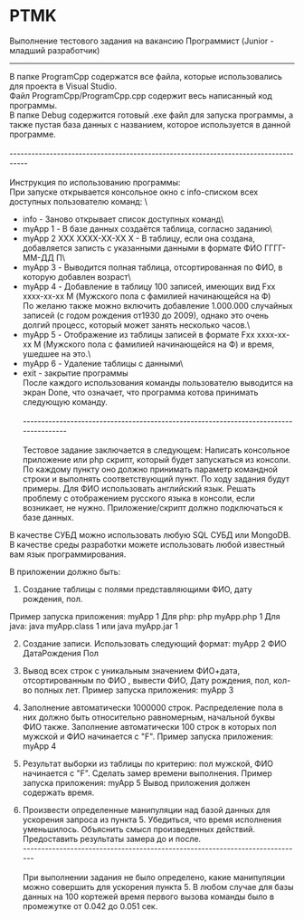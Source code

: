 # PTMK
Выполнение тестового задания на вакансию Программист (Junior - младший разработчик)

----------------------------------------------------------------------------------

В папке ProgramCpp содержатся все файла, которые использовались для проекта в Visual Studio. \
  Файл ProgramCpp/ProgramCpp.cpp содержит весь написанный код программы. \
В папке Debug содержится готовый .exe файл для запуска программы, а также пустая база данных с названием, которое используется в данной программе. \
\
-----------------------------------------------------------------------------------  \
\
Инструкция по использованию программы:  \
При запуске открывается консольное окно с info-списком всех доступных пользователю команд: \
 -   info - Заново открывает список доступных команд\
 -   myApp 1 - В базе данных создаётся таблица, согласно заданию\
 -   myApp 2 ХХХ ХХХХ-ХХ-ХХ Х - В таблицу, если она создана, добавляется записть с указанными данными в формате ФИО ГГГГ-ММ-ДД П\
 -   myApp 3 - Выводится полная таблица, отсортированная по ФИО, в которую добавлен возраст\
 -   myApp 4 - Добавление в таблицу 100 записей, имеющих вид Fxx xxxx-xx-xx M (Мужского пола с фамилией начинающейся на Ф)\
По желаню также можно включить добавление 1.000.000 случайных записей (с годом рождения от1930 до 2009), однако это очень долгий процесс, который может занять несколько часов.\
 -   myApp 5 - Отображение из таблицы записей в формате Fxx xxxx-xx-xx M (Мужского пола с фамилией начинающейся на Ф) и время, ушедшее на это.\
 -   myApp 6 - Удаление таблицы с данными\
 -   exit - закрытие программы\
После каждого использования команды пользователю выводится на экран Done, что означает, что программа котова принимать следующую команду.\
\
--------------------------------------------------------------------------------------\
\
Тестовое задание заключается в следующем:
Написать консольное приложение или php скрипт, который будет запускаться из консоли.
По каждому пункту оно должно принимать параметр командной строки и выполнять соответствующий пункт.
По ходу задания будут примеры. Для ФИО использовать английский язык. Решать проблему с отображением русского языка в консоли, если возникает, не нужно.
Приложение/скрипт должно подключаться к базе данных.

В качестве СУБД можно использовать любую SQL СУБД или MongoDB.
В качестве среды разработки можете использовать любой известный вам язык программирования.

В приложении должно быть:
1. Создание таблицы с полями представляющими ФИО, дату рождения, пол.

Пример запуска приложения:
myApp 1
Для php:
php myApp.php 1
Для java:
java myApp.class 1
или
java myApp.jar 1

2. Создание записи. Использовать следующий формат:
myApp 2 ФИО ДатаРождения Пол

3. Вывод всех строк с уникальным значением ФИО+дата, отсортированным по ФИО , вывести ФИО, Дату рождения, пол, кол-во полных лет.
Пример запуска приложения:
myApp 3

4. Заполнение автоматически 1000000 строк. Распределение пола в них должно быть относительно равномерным, начальной буквы ФИО также. Заполнение автоматически 100 строк в которых пол мужской и ФИО начинается с "F".
Пример запуска приложения:
myApp 4

5. Результат выборки из таблицы по критерию: пол мужской, ФИО начинается с "F". Сделать замер времени выполнения.
Пример запуска приложения:
myApp 5
Вывод приложения должен содержать время.

6. Произвести определенные манипуляции над базой данных для ускорения запроса из пункта 5. Убедиться, что время исполнения уменьшилось. Объяснить смысл произведенных действий. Предоставить результаты замера до и после.
\
-----------------------------------------------------------------------------\
\
При выполнении задания не было определено, какие манипуляции можно совершить для ускорения пункта 5. В любом случае для базы данных на 100 кортежей время первого вызова команды было в промежутке от 0.042 до 0.051 сек.
